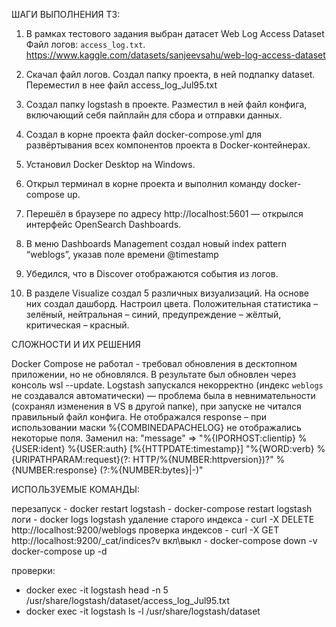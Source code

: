 ШАГИ ВЫПОЛНЕНИЯ ТЗ:

1)	В рамках тестового задания выбран датасет Web Log Access Dataset
Файл логов: `access_log.txt`.
https://www.kaggle.com/datasets/sanjeevsahu/web-log-access-dataset

2)	Скачал файл логов. Создал папку проекта, в ней подпапку dataset. Переместил в нее файл access_log_Jul95.txt
3)	Создал папку logstash в проекте. Разместил в ней файл конфига, включающий себя пайплайн для сбора и отправки данных.
4)	Создал в корне проекта файл docker-compose.yml для развёртывания всех компонентов проекта в Docker-контейнерах.
5)	Установил Docker Desktop на Windows.
6)	Открыл терминал в корне проекта и выполнил команду docker-compose up. 
7)	Перешёл в браузере по адресу http://localhost:5601 — открылся интерфейс OpenSearch Dashboards.
8)	В меню Dashboards Management создал новый index pattern “weblogs”, указав поле времени @timestamp  
9)	Убедился, что в Discover отображаются события из логов.
10)	В разделе Visualize создал 5 различных визуализаций. На основе них создал дашборд. Настроил цвета. Положительная статистика – зелёный, нейтральная – синий, предупреждение – жёлтый, критическая – красный.



СЛОЖНОСТИ И ИХ РЕШЕНИЯ

Docker Compose не работал - требовал обновления в десктопном приложении, но не обновлялся. В результате был обновлен через консоль wsl --update.
Logstash запускался некорректно (индекс `weblogs` не создавался автоматически) — проблема была в невнимательности (сохранял изменения в VS в другой папке), при запуске не читался  правильный файл конфига.
Не отображался response – при использовании маски %{COMBINEDAPACHELOG} не отображались некоторые поля. Заменил на: "message" => "%{IPORHOST:clientip} %{USER:ident} %{USER:auth} \[%{HTTPDATE:timestamp}\] \"%{WORD:verb} %{URIPATHPARAM:request}(?: HTTP/%{NUMBER:httpversion})?\" %{NUMBER:response} (?:%{NUMBER:bytes}|-)"


ИСПОЛЬЗУЕМЫЕ КОМАНДЫ:

перезапуск - docker restart logstash
           - docker-compose restart logstash
логи        - docker logs logstash
удаление старого индекса - curl -X DELETE http://localhost:9200/weblogs
проверка индексов - curl -X GET http://localhost:9200/_cat/indices?v
вкл\выкл - docker-compose down -v       docker-compose up -d

проверки: 
- docker exec -it logstash head -n 5 /usr/share/logstash/dataset/access_log_Jul95.txt
- docker exec -it logstash ls -l /usr/share/logstash/dataset
